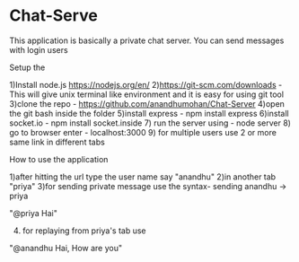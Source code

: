 # Chat-Serve
This application is basically a private chat server. You can send messages with login users

Setup the 

1)Install node.js https://nodejs.org/en/
2)https://git-scm.com/downloads - This will give unix terminal like environment and it is easy for using git tool
3)clone the repo - https://github.com/anandhumohan/Chat-Server
4)open the git bash inside the folder
5)install express - npm install express
6)install socket.io - npm install socket.inside
7) run the server using - node server
8) go to browser enter - localhost:3000
9) for multiple users use 2 or more same link in different tabs

How to use the application

1)after hitting the url type the user name say "anandhu"
2)in another tab "priya"
3)for sending private message use the syntax- sending anandhu -> priya

"@priya Hai"

4) for replaying from priya's tab use

"@anandhu Hai, How are you"
 